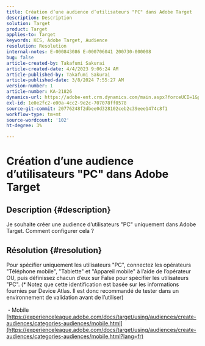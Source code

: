 ```yaml
---
title: Création d’une audience d’utilisateurs "PC" dans Adobe Target
description: Description
solution: Target
product: Target
applies-to: Target
keywords: KCS, Adobe Target, Audience
resolution: Resolution
internal-notes: E-000843086 E-000706041 200730-000008
bug: false
article-created-by: Takafumi Sakurai
article-created-date: 4/4/2023 9:06:24 AM
article-published-by: Takafumi Sakurai
article-published-date: 3/8/2024 7:55:27 AM
version-number: 1
article-number: KA-21826
dynamics-url: https://adobe-ent.crm.dynamics.com/main.aspx?forceUCI=1&pagetype=entityrecord&etn=knowledgearticle&id=e3ecdcf4-c7d2-ed11-a7c7-6045bd006ce9
exl-id: 1e0e2fc2-e00a-4cc2-9e2c-707078ff0578
source-git-commit: 20776248f2dbee0d328102ceb2c39eee1474c8f1
workflow-type: tm+mt
source-wordcount: '102'
ht-degree: 3%

---
```


# Création d’une audience d’utilisateurs &quot;PC&quot; dans Adobe Target

## Description {#description}

Je souhaite créer une audience d’utilisateurs &quot;PC&quot; uniquement dans Adobe Target. Comment configurer cela ?

## Résolution {#resolution}


Pour spécifier uniquement les utilisateurs &quot;PC&quot;, connectez les opérateurs &quot;Téléphone mobile&quot;, &quot;Tablette&quot; et &quot;Appareil mobile&quot; à l’aide de l’opérateur OU, puis définissez chacun d’eux sur False pour spécifier les utilisateurs &quot;PC&quot;. (\* Notez que cette identification est basée sur les informations fournies par Device Atlas. Il est donc recommandé de tester dans un environnement de validation avant de l’utiliser)

・Mobile
[https://experienceleague.adobe.com/docs/target/using/audiences/create-audiences/categories-audiences/mobile.html](https://experienceleague.adobe.com/docs/target/using/audiences/create-audiences/categories-audiences/mobile.html?lang=fr)
